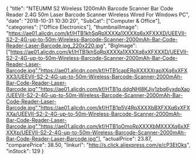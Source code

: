 {
	"title": "NTEUMM S2 Wireless 1200mAh Barcode Scanner Bar Code Reader 2.4G 50m Laser Barcode Scanner Wireless Wired For Windows PC",
	"date": "2018-10-31 10:30:20",
	"SubCat": ["Computer & Office"],
	"categories": ["Office Electronics"],
	"thumbnailImage": "https://ae01.alicdn.com/kf/HTB1khSqRpXXXXa1XXXXq6xXFXXXD/UEEVII-S2-2-4G-up-to-50m-Wireless-Barcode-Scanner-2000mAh-Bar-Code-Reader-Laser-Barcode.jpg_220x220.jpg",
	"BigImage": ["https://ae01.alicdn.com/kf/HTB1khSqRpXXXXa1XXXXq6xXFXXXD/UEEVII-S2-2-4G-up-to-50m-Wireless-Barcode-Scanner-2000mAh-Bar-Code-Reader-Laser-Barcode.jpg","https://ae01.alicdn.com/kf/HTB1capERpXXXXXrapXXq6xXFXXX3/UEEVII-S2-2-4G-up-to-50m-Wireless-Barcode-Scanner-2000mAh-Bar-Code-Reader-Laser-Barcode.jpg","https://ae01.alicdn.com/kf/HTB1q.ddgNHI8KJjy1zbq6yxdpXao/UEEVII-S2-2-4G-up-to-50m-Wireless-Barcode-Scanner-2000mAh-Bar-Code-Reader-Laser-Barcode.jpg","https://ae01.alicdn.com/kf/HTB1p5V4RpXXXXbBXFXXq6xXFXXXa/UEEVII-S2-2-4G-up-to-50m-Wireless-Barcode-Scanner-2000mAh-Bar-Code-Reader-Laser-Barcode.jpg","https://ae01.alicdn.com/kf/HTB1oOmoRpXXXXbMXXXXq6xXFXXXp/UEEVII-S2-2-4G-up-to-50m-Wireless-Barcode-Scanner-2000mAh-Bar-Code-Reader-Laser-Barcode.jpg"],
	"actualPrice": 23.87,
	"comparePrice": 38.50,
	"linkurl": "http://s.click.aliexpress.com/e/cP3EtOks",
	"inStock": 129
}
